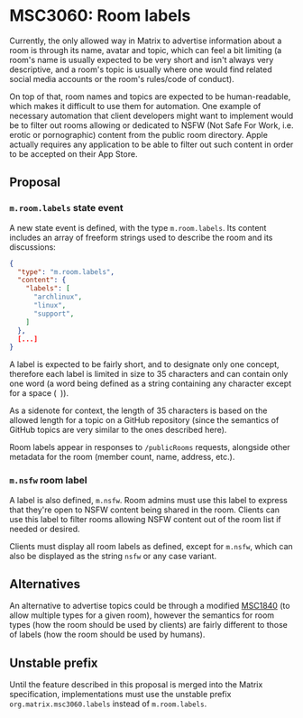 # MSC3060: Room labels

Currently, the only allowed way in Matrix to advertise information about a room
is through its name, avatar and topic, which can feel a bit limiting (a room's
name is usually expected to be very short and isn't always very descriptive, and
a room's topic is usually where one would find related social media accounts or
the room's rules/code of conduct).

On top of that, room names and topics are expected to be human-readable, which
makes it difficult to use them for automation. One example of necessary
automation that client developers might want to implement would be to filter out
rooms allowing or dedicated to NSFW (Not Safe For Work, i.e. erotic or
pornographic) content from the public room directory. Apple actually requires
any application to be able to filter out such content in order to be accepted on
their App Store.

## Proposal

### `m.room.labels` state event

A new state event is defined, with the type `m.room.labels`. Its content
includes an array of freeform strings used to describe the room and its
discussions:

```json
{
  "type": "m.room.labels",
  "content": {
    "labels": [
      "archlinux",
      "linux",
      "support",
    ]
  },
  [...]
}
```

A label is expected to be fairly short, and to designate only one concept,
therefore each label is limited in size to 35 characters and can contain only
one word (a word being defined as a string containing any character except for a
space (` `)).

As a sidenote for context, the length of 35 characters is based on the allowed
length for a topic on a GitHub repository (since the semantics of GitHub topics
are very similar to the ones described here).

Room labels appear in responses to `/publicRooms` requests, alongside other
metadata for the room (member count, name, address, etc.).

### `m.nsfw` room label

A label is also defined, `m.nsfw`. Room admins must use this label to express
that they're open to NSFW content being shared in the room. Clients can use this
label to filter rooms allowing NSFW content out of the room list if needed or
desired.

Clients must display all room labels as defined, except for `m.nsfw`, which can
also be displayed as the string `nsfw` or any case variant.

## Alternatives

An alternative to advertise topics could be through a modified
[MSC1840](https://github.com/matrix-org/matrix-doc/pull/1840) (to allow multiple
types for a given room), however the semantics for room types (how the room
should be used by clients) are fairly different to those of labels (how the room
should be used by humans).

## Unstable prefix

Until the feature described in this proposal is merged into the Matrix
specification, implementations must use the unstable prefix
`org.matrix.msc3060.labels` instead of `m.room.labels`.
